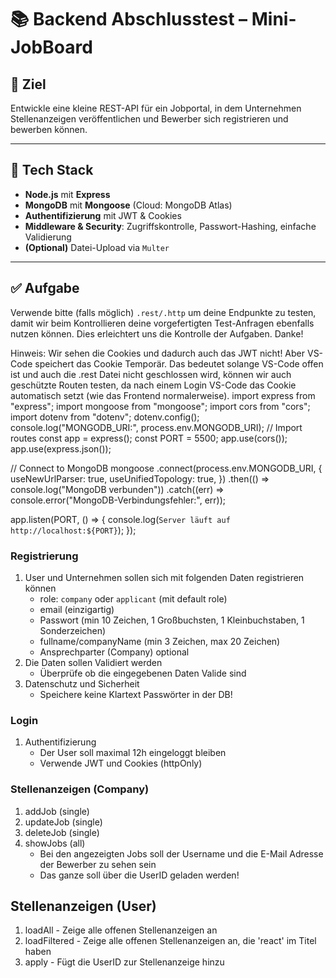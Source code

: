 # 📚 Backend Abschlusstest – Mini-JobBoard

## 🎯 Ziel

Entwickle eine kleine REST-API für ein Jobportal, in dem Unternehmen Stellenanzeigen veröffentlichen und Bewerber sich registrieren und bewerben können.

---

## 🧱 Tech Stack

- **Node.js** mit **Express**
- **MongoDB** mit **Mongoose** (Cloud: MongoDB Atlas)
- **Authentifizierung** mit JWT & Cookies
- **Middleware & Security**: Zugriffskontrolle, Passwort-Hashing, einfache Validierung
- **(Optional)** Datei-Upload via `Multer`

---

## ✅ Aufgabe

Verwende bitte (falls möglich) `.rest/.http` um deine Endpunkte zu testen, damit wir beim Kontrollieren deine vorgefertigten Test-Anfragen ebenfalls nutzen können. Dies erleichtert uns die Kontrolle der Aufgaben. Danke!

Hinweis: Wir sehen die Cookies und dadurch auch das JWT nicht! Aber VS- Code speichert das Cookie Temporär. Das bedeutet solange VS-Code offen ist und auch die .rest Datei nicht geschlossen wird, können wir auch geschützte Routen testen, da nach einem Login VS-Code das Cookie automatisch setzt (wie das Frontend normalerweise).
import express from "express";
import mongoose from "mongoose";
import cors from "cors";
import dotenv from "dotenv";
dotenv.config();
console.log("MONGODB_URI:", process.env.MONGODB_URI);
// Import routes
const app = express();
const PORT = 5500;
app.use(cors());
app.use(express.json());

// Connect to MongoDB
mongoose
  .connect(process.env.MONGODB_URI, {
    useNewUrlParser: true,
    useUnifiedTopology: true,
  })
  .then(() => console.log("MongoDB verbunden"))
  .catch((err) => console.error("MongoDB-Verbindungsfehler:", err));

app.listen(PORT, () => {
  console.log(`Server läuft auf http://localhost:${PORT}`);
});

### Registrierung

1. User und Unternehmen sollen sich mit folgenden Daten registrieren können
   - role: `company` oder `applicant` (mit default role)
   - email (einzigartig)
   - Passwort (min 10 Zeichen, 1 Großbuchsten, 1 Kleinbuchstaben, 1 Sonderzeichen)
   - fullname/companyName (min 3 Zeichen, max 20 Zeichen)
   - Ansprechparter (Company) optional
2. Die Daten sollen Validiert werden
   - Überprüfe ob die eingegebenen Daten Valide sind
3. Datenschutz und Sicherheit
   - Speichere keine Klartext Passwörter in der DB!

### Login

1. Authentifizierung
   - Der User soll maximal 12h eingeloggt bleiben
   - Verwende JWT und Cookies (httpOnly)

### Stellenanzeigen (Company)

1. addJob (single)
2. updateJob (single)
3. deleteJob (single)
4. showJobs (all)
   - Bei den angezeigten Jobs soll der Username und die E-Mail Adresse der Bewerber zu sehen sein
   - Das ganze soll über die UserID geladen werden!

## Stellenanzeigen (User)

1. loadAll - Zeige alle offenen Stellenanzeigen an
2. loadFiltered - Zeige alle offenen Stellenanzeigen an, die 'react' im Titel haben
3. apply - Fügt die UserID zur Stellenanzeige hinzu
